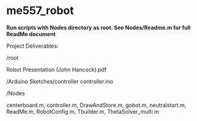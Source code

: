 # me557_robot

**Run scripts with Nodes directory as root. See Nodes/Readme.m for full ReadMe document**

Project Deliverables:

/root

Robot Presentation (John Hancock).pdf 


/Arduino Sketches/controller
controller.ino


/Nodes

centerboard.m, controller.m, DrawAndStore.m, 
gobot.m, neutralstart.m, ReadMe.m, RobotConfig.m, 
Tbuilder.m, ThetaSolver_multi.m
